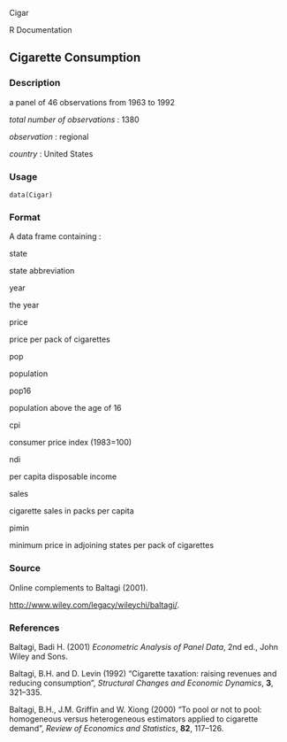 Cigar

R Documentation

## Cigarette Consumption

### Description

a panel of 46 observations from 1963 to 1992

_total number of observations_ : 1380

_observation_ : regional

_country_ : United States

### Usage

    data(Cigar)

### Format

A data frame containing :

state

state abbreviation

year

the year

price

price per pack of cigarettes

pop

population

pop16

population above the age of 16

cpi

consumer price index (1983=100)

ndi

per capita disposable income

sales

cigarette sales in packs per capita

pimin

minimum price in adjoining states per pack of cigarettes

### Source

Online complements to Baltagi (2001).

<http://www.wiley.com/legacy/wileychi/baltagi/>.

### References

Baltagi, Badi H. (2001) _Econometric Analysis of Panel Data_, 2nd ed., John
Wiley and Sons.

Baltagi, B.H. and D. Levin (1992) “Cigarette taxation: raising revenues and
reducing consumption”, _Structural Changes and Economic Dynamics_, **3**,
321–335.

Baltagi, B.H., J.M. Griffin and W. Xiong (2000) “To pool or not to pool:
homogeneous versus heterogeneous estimators applied to cigarette demand”,
_Review of Economics and Statistics_, **82**, 117–126.

